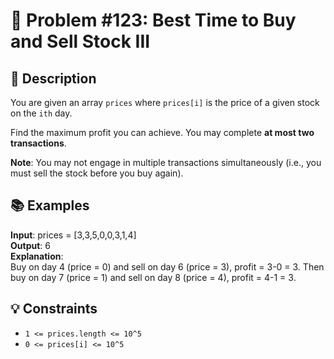 # 🔢 Problem #123: Best Time to Buy and Sell Stock III

## 📝 Description

You are given an array `prices` where `prices[i]` is the price of a given stock on the `ith` day.

Find the maximum profit you can achieve. You may complete **at most two transactions**.

**Note**: You may not engage in multiple transactions simultaneously (i.e., you must sell the stock before you buy again).

## 📚 Examples

**Input**: prices = [3,3,5,0,0,3,1,4]
<br>
**Output**: 6
<br>
**Explanation**:
<br>
Buy on day 4 (price = 0) and sell on day 6 (price = 3), profit = 3-0 = 3.
Then buy on day 7 (price = 1) and sell on day 8 (price = 4), profit = 4-1 = 3.

## 💡 Constraints

- `1 <= prices.length <= 10^5`
- `0 <= prices[i] <= 10^5`
